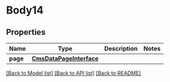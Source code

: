 # Body14

## Properties
Name | Type | Description | Notes
------------ | ------------- | ------------- | -------------
**page** | [**CmsDataPageInterface**](CmsDataPageInterface.md) |  | 

[[Back to Model list]](../README.md#documentation-for-models) [[Back to API list]](../README.md#documentation-for-api-endpoints) [[Back to README]](../README.md)


